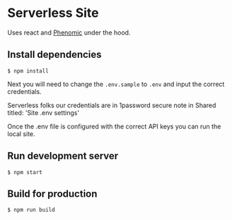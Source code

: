 # Serverless Site

Uses react and [Phenomic](https://github.com/MoOx/phenomic) under the hood.

## Install dependencies

```console
$ npm install
```

Next you will need to change the `.env.sample` to `.env` and input the correct credentials.

Serverless folks our credentials are in 1password secure note in Shared titled: 'Site .env settings'

Once the .env file is configured with the correct API keys you can run the local site.

## Run development server

```console
$ npm start
```

## Build for production

```console
$ npm run build
```
